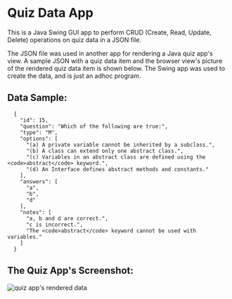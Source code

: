 # Quiz Data App

This is a Java Swing GUI app to perform CRUD (Create, Read, Update, Delete) operations on quiz data in a JSON file.

The JSON file was used in another app for rendering a Java quiz app's view. A sample JSON with a quiz data item and the browser view's picture of the rendered quiz data item is shown below. The Swing app was used to create the data, and is just an adhoc program.

## Data Sample:

```
  {
    "id": 15,
    "question": "Which of the following are true:",
    "type": "M",
    "options": [
      "(a) A private variable cannot be inherited by a subclass.",
      "(b) A class can extend only one abstract class.",
      "(c) Variables in an abstract class are defined using the <code>abstract</code> keyword.",
      "(d) An Interface defines abstract methods and constants."
    ],
    "answers": [
      "a",
      "b",
      "d"
    ],
    "notes": [
      "a, b and d are correct.",
      "c is incorrect.",
      "The <code>abstract</code> keyword cannot be used with variables."
    ]
  }
```

## The Quiz App's Screenshot:

![quiz app's rendered data](https://user-images.githubusercontent.com/38682661/209324066-39d5fd09-19b8-44b1-a247-d3461f537e1c.png)


